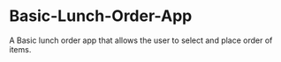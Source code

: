 # Basic-Lunch-Order-App
A Basic lunch order app that allows the user to select and place order of items.
